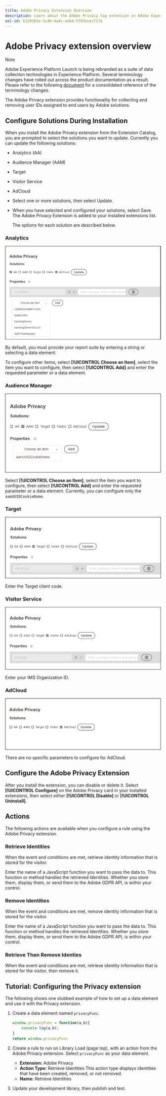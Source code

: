 ```yaml
---
title: Adobe Privacy Extension Overview
description: Learn about the Adobe Privacy tag extension in Adobe Experience Platform.
exl-id: 6120365e-1c46-4a4c-aeb4-5f07ecec717e
---
```

# Adobe Privacy extension overview

>[!NOTE]
>
>Adobe Experience Platform Launch is being rebranded as a suite of data collection technologies in Experience Platform. Several terminology changes have rolled out across the product documentation as a result. Please refer to the following [document](../../../launch-term-updates.md) for a consolidated reference of the terminology changes.

The Adobe Privacy extension provides functionality for collecting and removing user IDs assigned to end users by Adobe solutions.

## Configure Solutions During Installation

When you install the Adobe Privacy extension from the Extension Catalog, you are prompted to select the solutions you want to update. Currently you can update the following solutions:

* Analytics (AA)
* Audience Manager (AAM)
* Target
* Visitor Service
* AdCloud
* Select one or more solutions, then select Update.
* When you have selected and configured your solutions, select Save. The Adobe Privacy Extension is added to your installed extensions list.

  The options for each solution are described below.

### Analytics

![](../../../images/ext-privacy-aa.jpg)

By default, you must provide your report suite by entering a string or selecting a data element.

To configure other items, select **[!UICONTROL Choose an Item]**, select the item you want to configure, then select **[!UICONTROL Add]** and enter the requested parameter or a data element.

### Audience Manager

![](../../../images/ext-privacy-aam.jpg)

Select **[!UICONTROL Choose an Item]**, select the item you want to configure, then select **[!UICONTROL Add]** and enter the requested parameter or a data element. Currently, you can configure only the `aamUUIDCookieName`.

### Target

![](../../../images/ext-privacy-target.jpg)

Enter the Target client code.

### Visitor Service

![](../../../images/ext-privacy-visitor.jpg)

Enter your IMS Organization ID.

### AdCloud

![](../../../images/ext-privacy-adcloud.jpg)

There are no specific parameters to configure for AdCloud.

## Configure the Adobe Privacy Extension

After you install the extension, you can disable or delete it. Select **[!UICONTROL Configure]** on the Adobe Privacy card in your installed extensions, then select either **[!UICONTROL Disable]** or **[!UICONTROL Uninstall]**.

## Actions

The following actions are available when you configure a rule using the Adobe Privacy extension.

### Retrieve Identities

When the event and conditions are met, retrieve identity information that is stored for the visitor.

Enter the name of a JavaScript function you want to pass the data to. This function or method handles the retrieved Identities. Whether you store them, display them, or send them to the Adobe GDPR API, is within your control.

### Remove Identities

When the event and conditions are met, remove identity information that is stored for the visitor.

Enter the name of a JavaScript function you want to pass the data to. This function or method handles the retrieved Identities. Whether you store them, display them, or send them to the Adobe GDPR API, is within your control.

### Retrieve Then Remove Identies

When the event and conditions are met, retrieve identity information that is stored for the visitor, then remove it.

## Tutorial: Configuring the Privacy extension

The following shows one stubbed example of how to set up a data element and use it with the Privacy extension.

1. Create a data element named `privacyFunc`.

    ``` JavaScript
    window.privacyFunc = function(a,b){
        console.log(a,b);
    }
    return window.privacyFunc
    ```

1. Create a rule to run on Library Load (page top), with an action from the Adobe Privacy extension.  Select `privacyFunc` as your data element.

    * **Extension:** Adobe Privacy
    * **Action Type:** Retrieve Identities
        This action type displays identities that have been created, removed, or not removed.
    * **Name:** Retrieve Identities

1. Update your development library, then publish and test.
